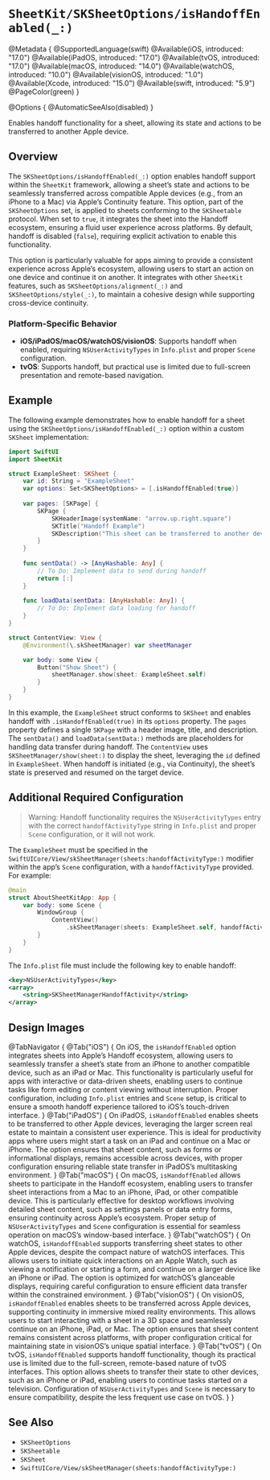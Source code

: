 # ``SheetKit/SKSheetOptions/isHandoffEnabled(_:)``

@Metadata {
    @SupportedLanguage(swift)
    @Available(iOS, introduced: "17.0")
    @Available(iPadOS, introduced: "17.0")
    @Available(tvOS, introduced: "17.0")
    @Available(macOS, introduced: "14.0")
    @Available(watchOS, introduced: "10.0")
    @Available(visionOS, introduced: "1.0")
    @Available(Xcode, introduced: "15.0")
    @Available(swift, introduced: "5.9")
    @PageColor(green)
}

@Options {
    @AutomaticSeeAlso(disabled)
}

Enables handoff functionality for a sheet, allowing its state and actions to be transferred to another Apple device.

## Overview

The `SKSheetOptions/isHandoffEnabled(_:)` option enables handoff support within the `SheetKit` framework, allowing a sheet’s state and actions to be seamlessly transferred across compatible Apple devices (e.g., from an iPhone to a Mac) via Apple’s Continuity feature. This option, part of the `SKSheetOptions` set, is applied to sheets conforming to the `SKSheetable` protocol. When set to `true`, it integrates the sheet into the Handoff ecosystem, ensuring a fluid user experience across platforms. By default, handoff is disabled (`false`), requiring explicit activation to enable this functionality.

This option is particularly valuable for apps aiming to provide a consistent experience across Apple’s ecosystem, allowing users to start an action on one device and continue it on another. It integrates with other `SheetKit` features, such as `SKSheetOptions/alignment(_:)` and `SKSheetOptions/style(_:)`, to maintain a cohesive design while supporting cross-device continuity.

### Platform-Specific Behavior

- **iOS/iPadOS/macOS/watchOS/visionOS**: Supports handoff when enabled, requiring `NSUserActivityTypes` in `Info.plist` and proper `Scene` configuration.
- **tvOS**: Supports handoff, but practical use is limited due to full-screen presentation and remote-based navigation.

## Example

The following example demonstrates how to enable handoff for a sheet using the `SKSheetOptions/isHandoffEnabled(_:)` option within a custom `SKSheet` implementation:

```swift
import SwiftUI
import SheetKit

struct ExampleSheet: SKSheet {
    var id: String = "ExampleSheet"
    var options: Set<SKSheetOptions> = [.isHandoffEnabled(true)]
    
    var pages: [SKPage] {
        SKPage {
            SKHeaderImage(systemName: "arrow.up.right.square")
            SKTitle("Handoff Example")
            SKDescription("This sheet can be transferred to another device.")
        }
    }
    
    func sentData() -> [AnyHashable: Any] {
        // To Do: Implement data to send during handoff
        return [:]
    }
    
    func loadData(sentData: [AnyHashable: Any]) {
        // To Do: Implement data loading for handoff
    }
}

struct ContentView: View {
    @Environment(\.skSheetManager) var sheetManager

    var body: some View {
        Button("Show Sheet") {
            sheetManager.show(sheet: ExampleSheet.self)
        }
    }
}
```

In this example, the `ExampleSheet` struct conforms to `SKSheet` and enables handoff with `.isHandoffEnabled(true)` in its `options` property. The `pages` property defines a single `SKPage` with a header image, title, and description. The `sentData()` and `loadData(sentData:)` methods are placeholders for handling data transfer during handoff. The `ContentView` uses `SKSheetManager/show(sheet:)` to display the sheet, leveraging the `id` defined in `ExampleSheet`. When handoff is initiated (e.g., via Continuity), the sheet’s state is preserved and resumed on the target device.

## Additional Required Configuration

> Warning: Handoff functionality requires the `NSUserActivityTypes` entry with the correct `handoffActivityType` string in `Info.plist` and proper `Scene` configuration, or it will not work.

The `ExampleSheet` must be specified in the `SwiftUICore/View/skSheetManager(sheets:handoffActivityType:)` modifier within the app’s `Scene` configuration, with a `handoffActivityType` provided. For example:

```swift
@main
struct AboutSheetKitApp: App {
    var body: some Scene {
        WindowGroup {
            ContentView()
                .skSheetManager(sheets: ExampleSheet.self, handoffActivityType: "SKSheetManagerHandoffActivity")
        }
    }
}
```

The `Info.plist` file must include the following key to enable handoff:

```xml
<key>NSUserActivityTypes</key>
<array>
    <string>SKSheetManagerHandoffActivity</string>
</array>
```

## Design Images

@TabNavigator {
    @Tab("iOS") {
        On iOS, the `isHandoffEnabled` option integrates sheets into Apple’s Handoff ecosystem, allowing users to seamlessly transfer a sheet’s state from an iPhone to another compatible device, such as an iPad or Mac. This functionality is particularly useful for apps with interactive or data-driven sheets, enabling users to continue tasks like form editing or content viewing without interruption. Proper configuration, including `Info.plist` entries and `Scene` setup, is critical to ensure a smooth handoff experience tailored to iOS’s touch-driven interface.
    }
    @Tab("iPadOS") {
        On iPadOS, `isHandoffEnabled` enables sheets to be transferred to other Apple devices, leveraging the larger screen real estate to maintain a consistent user experience. This is ideal for productivity apps where users might start a task on an iPad and continue on a Mac or iPhone. The option ensures that sheet content, such as forms or informational displays, remains accessible across devices, with proper configuration ensuring reliable state transfer in iPadOS’s multitasking environment.
    }
    @Tab("macOS") {
        On macOS, `isHandoffEnabled` allows sheets to participate in the Handoff ecosystem, enabling users to transfer sheet interactions from a Mac to an iPhone, iPad, or other compatible device. This is particularly effective for desktop workflows involving detailed sheet content, such as settings panels or data entry forms, ensuring continuity across Apple’s ecosystem. Proper setup of `NSUserActivityTypes` and `Scene` configuration is essential for seamless operation on macOS’s window-based interface.
    }
    @Tab("watchOS") {
        On watchOS, `isHandoffEnabled` supports transferring sheet states to other Apple devices, despite the compact nature of watchOS interfaces. This allows users to initiate quick interactions on an Apple Watch, such as viewing a notification or starting a form, and continue on a larger device like an iPhone or iPad. The option is optimized for watchOS’s glanceable displays, requiring careful configuration to ensure efficient data transfer within the constrained environment.
    }
    @Tab("visionOS") {
        On visionOS, `isHandoffEnabled` enables sheets to be transferred across Apple devices, supporting continuity in immersive mixed reality environments. This allows users to start interacting with a sheet in a 3D space and seamlessly continue on an iPhone, iPad, or Mac. The option ensures that sheet content remains consistent across platforms, with proper configuration critical for maintaining state in visionOS’s unique spatial interface.
    }
    @Tab("tvOS") {
        On tvOS, `isHandoffEnabled` supports handoff functionality, though its practical use is limited due to the full-screen, remote-based nature of tvOS interfaces. This option allows sheets to transfer their state to other devices, such as an iPhone or iPad, enabling users to continue tasks started on a television. Configuration of `NSUserActivityTypes` and `Scene` is necessary to ensure compatibility, despite the less frequent use case on tvOS.
    }
}

## See Also

- ``SKSheetOptions``
- ``SKSheetable``
- ``SKSheet``
- ``SwiftUICore/View/skSheetManager(sheets:handoffActivityType:)``
